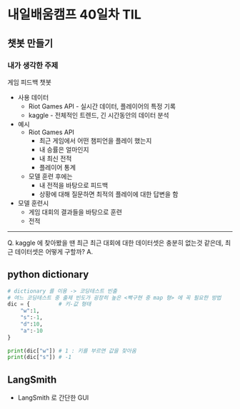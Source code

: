 # 내일배움캠프 40일차 TIL

## 챗봇 만들기
### 내가 생각한 주제
게임 피드백 챗봇
* 사용 데이터
  * Riot Games API - 실시간 데이터, 플레이어의 특정 기록
  * kaggle - 전체적인 트렌드, 긴 시간동안의 데이터 분석
* 예시
  * Riot Games API 
    * 최근 게임에서 어떤 챔피언을 플레이 했는지
    * 내 승률은 얼마인지
    * 내 최신 전적 
    * 플레이어 통계
  * 모델 훈련 후에는
    * 내 전적을 바탕으로 피드백
    * 상황에 대해 질문하면 최적의 플레이에 대한 답변을 함
* 모델 훈련시
  * 게임 대회의 결과들을 바탕으로 훈련
  * 전적
---
Q. kaggle 에 찾아봤을 땐 최근 최근 대회에 대한 데이터셋은 충분히 없는것 같은데, 최근 데이터셋은 어떻게 구할까?
A.

## python dictionary
```py
# dictionary 를 이용 -> 코딩테스트 빈출
# 여느 코딩테스트 중 출제 빈도가 굉장히 높은 <빡구현 중 map 형> 에 꼭 필요한 방법
dic = {         # 키-값 형태
    "w":1, 
    "s":-1,
    "d":10,
    "a":-10
}
    
print(dic["w"]) # 1 : 키를 부르면 값을 찾아옴
print(dic["s"]) # -1
```

## LangSmith
* LangSmith 로 간단한 GUI